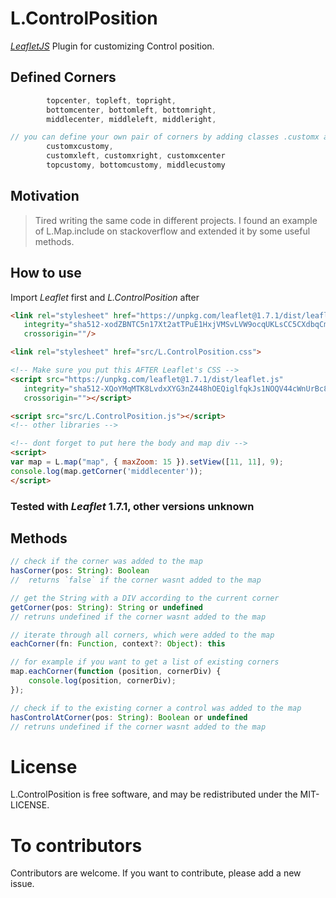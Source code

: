 # L.ControlPosition
[*LeafletJS*](https://leafletjs.com/) Plugin for customizing Control position.

## Defined Corners
```javascript
        topcenter, topleft, topright,
        bottomcenter, bottomleft, bottomright,
        middlecenter, middleleft, middleright,

// you can define your own pair of corners by adding classes .customx and .customy in your stylesheets
        customxcustomy, 
        customxleft, customxright, customxcenter
        topcustomy, bottomcustomy, middlecustomy
```

## Motivation
>Tired writing the same code in different projects. I found an example of L.Map.include on stackoverflow and extended it by some useful methods. 

## How to use
Import *Leaflet* first and *L.ControlPosition* after
```html
<link rel="stylesheet" href="https://unpkg.com/leaflet@1.7.1/dist/leaflet.css"
   integrity="sha512-xodZBNTC5n17Xt2atTPuE1HxjVMSvLVW9ocqUKLsCC5CXdbqCmblAshOMAS6/keqq/sMZMZ19scR4PsZChSR7A=="
   crossorigin=""/>

<link rel="stylesheet" href="src/L.ControlPosition.css">

<!-- Make sure you put this AFTER Leaflet's CSS -->
<script src="https://unpkg.com/leaflet@1.7.1/dist/leaflet.js"
   integrity="sha512-XQoYMqMTK8LvdxXYG3nZ448hOEQiglfqkJs1NOQV44cWnUrBc8PkAOcXy20w0vlaXaVUearIOBhiXZ5V3ynxwA=="
   crossorigin=""></script>

<script src="src/L.ControlPosition.js"></script>
<!-- other libraries -->

<!-- dont forget to put here the body and map div -->
<script>
var map = L.map("map", { maxZoom: 15 }).setView([11, 11], 9);
console.log(map.getCorner('middlecenter'));
</script>
```

### Tested with *Leaflet* 1.7.1, other versions unknown

## Methods

```javascript
// check if the corner was added to the map
hasCorner(pos: String): Boolean
//  returns `false` if the corner wasnt added to the map
```

```javascript
// get the String with a DIV according to the current corner
getCorner(pos: String): String or undefined
// retruns undefined if the corner wasnt added to the map
```

```javascript
// iterate through all corners, which were added to the map
eachCorner(fn: Function, context?: Object): this

// for example if you want to get a list of existing corners
map.eachCorner(function (position, cornerDiv) {
    console.log(position, cornerDiv);
});
```

```javascript
// check if to the existing corner a control was added to the map
hasControlAtCorner(pos: String): Boolean or undefined
// retruns undefined if the corner wasnt added to the map
```

# License
L.ControlPosition is free software, and may be redistributed under the MIT-LICENSE.

# To contributors
Contributors are welcome. If you want to contribute, please add a new issue.